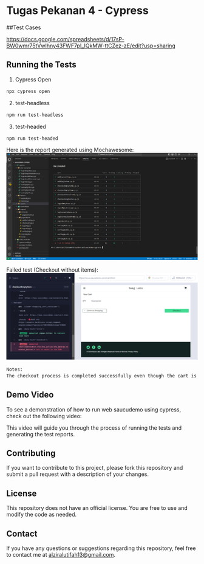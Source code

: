 # Tugas Pekanan 4 - Cypress

##Test Cases

https://docs.google.com/spreadsheets/d/17sP-BW0wmr75tVwIhny43FWF7pI_IQkMW-ttCZez-zE/edit?usp=sharing

## Running the Tests
1. Cypress Open
```bash
npx cypress open
```

2. test-headless
```bash
npm run test-headless
```

3. test-headed
```bash
npm run test-headed
```


Here is the report generated using Mochawesome:
 ![report-mochawesome](https://github.com/alziralutifah/saucedemo-cypress/blob/main/report-mochawesome.png)
 
 Failed test (Checkout without items):
 ![failed-test](https://github.com/alziralutifah/saucedemo-cypress/blob/main/cypress/screenshots/checkoutEmptyItem.cy.js/Negative%20-%20Checkout%20--%20Checkout%20without%20items%20(failed).png)
 ```bash
 Notes:
 The checkout process is completed successfully even though the cart is empty. No validation message is shown to the user to indicate that no items have been added to the cart. The system allows the user to proceed as if the checkout is valid.
```

## Demo Video
To see a demonstration of how to run web saucudemo using cypress, check out the following video:



This video will guide you through the process of running the tests and generating the test reports.


## Contributing
If you want to contribute to this project, please fork this repository and submit a pull request with a description of your changes.

## License
This repository does not have an official license. You are free to use and modify the code as needed.

## Contact
If you have any questions or suggestions regarding this repository, feel free to contact me at alziralutifah13@gmail.com.




